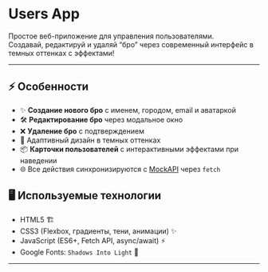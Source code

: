 # Users App 

Простое веб-приложение для управления пользователями.  
Создавай, редактируй и удаляй “бро” через современный интерфейс в темных оттенках с эффектами!  

---
## ⚡ Особенности

- ✨ **Создание нового бро** с именем, городом, email и аватаркой  
- 🛠 **Редактирование бро** через модальное окно  
- ❌ **Удаление бро** с подтверждением  
- 🎨 Адаптивный дизайн в темных оттенках  
- 📦 **Карточки пользователей** с интерактивными эффектами при наведении  
- 🌐 Все действия синхронизируются с [MockAPI](https://69038df3d0f10a340b24dd28.mockapi.io/users) через `fetch`


## 🖥 Используемые технологии

- HTML5 🏗  
- CSS3 (Flexbox, градиенты, тени, анимации) ✨  
- JavaScript (ES6+, Fetch API, async/await) ⚡  
- Google Fonts: `Shadows Into Light` 🎨  

---

